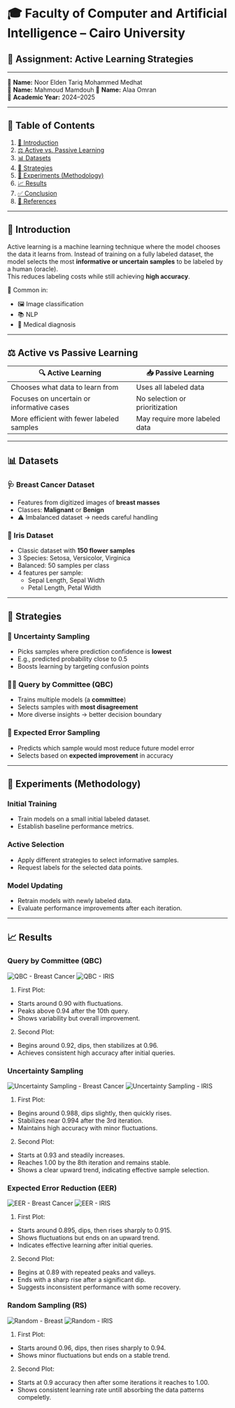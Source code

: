 # 🎓 Faculty of Computer and Artificial Intelligence – Cairo University

## 📘 Assignment: Active Learning Strategies

---

👤 **Name:** Noor Elden Tariq Mohammed Medhat  
👤 **Name:** Mahmoud Mamdouh
👤 **Name:** Alaa Omran  
📅 **Academic Year:** 2024–2025

---

## 📑 Table of Contents

1. [📖 Introduction](#-introduction)  
2. [⚖️ Active vs. Passive Learning](#-active-vs-passive-learning)  
3. [📊 Datasets](#-datasets)  
4. [🧠 Strategies](#-strategies)  
5. [🔬 Experiments (Methodology)](#-experiments-methodology)  
6. [📈 Results](#-results)  
7. [✅ Conclusion](#-conclusion)  
8. [🔗 References](#-references)

---

## 📖 Introduction

Active learning is a machine learning technique where the model chooses the data it learns from. Instead of training on a fully labeled dataset, the model selects the most **informative or uncertain samples** to be labeled by a human (oracle).  
This reduces labeling costs while still achieving **high accuracy**.

📌 Common in:  
- 🖼️ Image classification  
- 📚 NLP  
- 🏥 Medical diagnosis

---

## ⚖️ Active vs Passive Learning

| 🔍 Active Learning                         | 📥 Passive Learning                        |
|-------------------------------------------|--------------------------------------------|
| Chooses what data to learn from           | Uses all labeled data                      |
| Focuses on uncertain or informative cases | No selection or prioritization             |
| More efficient with fewer labeled samples | May require more labeled data              |

---

## 📊 Datasets

### 🩺 Breast Cancer Dataset
- Features from digitized images of **breast masses**
- Classes: **Malignant** or **Benign**
- ⚠️ Imbalanced dataset → needs careful handling

### 🌸 Iris Dataset
- Classic dataset with **150 flower samples**
- 3 Species: Setosa, Versicolor, Virginica  
- Balanced: 50 samples per class  
- 4 features per sample:  
  - Sepal Length, Sepal Width  
  - Petal Length, Petal Width

---

## 🧠 Strategies

### 🔻 Uncertainty Sampling
- Picks samples where prediction confidence is **lowest**
- E.g., predicted probability close to 0.5  
- Boosts learning by targeting confusion points

### 🧑‍⚖️ Query by Committee (QBC)
- Trains multiple models (a **committee**)  
- Selects samples with **most disagreement**  
- More diverse insights → better decision boundary

### 🎯 Expected Error Sampling
- Predicts which sample would most reduce future model error  
- Selects based on **expected improvement** in accuracy

---

## 🔬 Experiments (Methodology)

### Initial Training
- Train models on a small initial labeled dataset.
- Establish baseline performance metrics.

### Active Selection
- Apply different strategies to select informative samples.
- Request labels for the selected data points.

### Model Updating
- Retrain models with newly labeled data.
- Evaluate performance improvements after each iteration.

---

## 📈 Results

### Query by Committee (QBC)
![QBC - Breast Cancer](https://github.com/Noorpr/Active-learning-example/blob/main/Images/QBC-BreastCancer.png)
![QBC - IRIS](https://github.com/Noorpr/Active-learning-example/blob/main/Images/QBC-IRIS.png)

1. First Plot:
- Starts around 0.90 with fluctuations.
- Peaks above 0.94 after the 10th query.
- Shows variability but overall improvement.

2. Second Plot:
- Begins around 0.92, dips, then stabilizes at 0.96.
- Achieves consistent high accuracy after initial queries.

### Uncertainty Sampling
![Uncertainty Sampling - Breast Cancer](https://github.com/Noorpr/Active-learning-example/blob/main/Images/Uncertainty-BreastCancer.png)
![Uncertainty Sampling - IRIS](https://github.com/Noorpr/Active-learning-example/blob/main/Images/Uncertainty-IRIS.png)

1. First Plot:
- Begins around 0.988, dips slightly, then quickly rises.
- Stabilizes near 0.994 after the 3rd iteration.
- Maintains high accuracy with minor fluctuations.


2. Second Plot:
- Starts at 0.93 and steadily increases.
- Reaches 1.00 by the 8th iteration and remains stable.
- Shows a clear upward trend, indicating effective sample selection.

### Expected Error Reduction (EER)
![EER - Breast Cancer](https://github.com/Noorpr/Active-learning-example/blob/main/Images/EER-BreastCancer.png)
![EER - IRIS](https://github.com/Noorpr/Active-learning-example/blob/main/Images/EER-IRIS.png)

1. First Plot:
- Starts around 0.895, dips, then rises sharply to 0.915.
- Shows fluctuations but ends on an upward trend.
- Indicates effective learning after initial queries.

2. Second Plot:
- Begins at 0.89 with repeated peaks and valleys.
- Ends with a sharp rise after a significant dip.
- Suggests inconsistent performance with some recovery.


### Random Sampling (RS)
![Random - Breast](https://github.com/Noorpr/Active-learning-example/blob/main/Images/Random-BreastCancer.png)
![Random - IRIS](https://github.com/Noorpr/Active-learning-example/blob/main/Images/Random-IRIS.png)

1. First Plot:
- Starts around 0.96, dips, then rises sharply to 0.94.
- Shows minor fluctuations but ends on a stable trend.

2. Second Plot:
- Starts at 0.9 accuracy then after some iterations it reaches to 1.00.
- Shows consistent learning rate untill absorbing the data patterns compeletly.